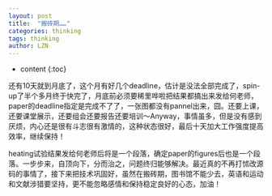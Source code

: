 ```yaml
---
layout: post
title:  "搬砖期……" 
categories: thinking
tags: thinking
author: LZN
---
```


* content
{:toc}

还有10天就到月底了，这个月有好几个deadline，估计是没法全部完成了，spin-up了半个多月终于快完了，月底前必须要稀里哗啦把结果都搞出来发给何老师，paper的deadline指定是完成不了了，一张图都没有pannel出来，囧。还要上课，还要课堂展示，还要组会还要报告还要培训～Anyway，事情虽多，但是没有感到厌烦，内心还是很有斗志很有激情的，这种状态很好，最后十天加大工作强度提高效率，继续保持！

heating试验结果发给何老师后将是一个段落，确定paper的figures后也是一个段落。一步步来，自顶向下，分而治之，问题终归能够解决。最近真的不再打怵改源码的事情了，接下来把技术巩固好，虽然在搬砖期，图书馆不能少去，英语和运动和文献涉猎要坚持，更不能忽略感情和保持稳定良好的心态，加油！
